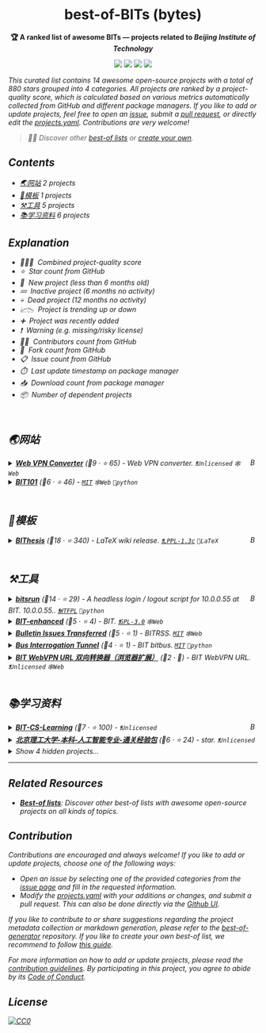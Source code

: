 <!-- markdownlint-disable -->
<h1 align="center">
    best-of-BITs (bytes)
    <br>
</h1>

<p align="center">
    <strong>🏆 A ranked list of awesome BITs — projects related to <i>Beijing Institute of Technology<i></strong>
</p>

<p align="center">
    <a href="https://best-of.org" title="Best-of Badge"><img src="http://bit.ly/3o3EHNN"></a>
    <a href="#Contents" title="Project Count"><img src="https://img.shields.io/badge/projects-14-blue.svg?color=5ac4bf"></a>
    <a href="#Contribution" title="Contributions are welcome"><img src="https://img.shields.io/badge/contributions-welcome-green.svg"></a>
    <a href="https://github.com/YDX-2147483647/best-of-bits/releases" title="Best-of Updates"><img src="https://img.shields.io/github/release-date/YDX-2147483647/best-of-bits?color=green&label=updated"></a>
</p>

This curated list contains 14 awesome open-source projects with a total of 880 stars grouped into 4 categories. All projects are ranked by a project-quality score, which is calculated based on various metrics automatically collected from GitHub and different package managers. If you like to add or update projects, feel free to open an [issue](https://github.com/YDX-2147483647/best-of-bits/issues/new/choose), submit a [pull request](https://github.com/YDX-2147483647/best-of-bits/pulls), or directly edit the [projects.yaml](https://github.com/YDX-2147483647/best-of-bits/edit/main/projects.yaml). Contributions are very welcome!

> 🧙‍♂️  Discover other [best-of lists](https://best-of.org) or [create your own](https://github.com/best-of-lists/best-of/blob/main/create-best-of-list.md).

## Contents

- [🌏网站](#) _2 projects_
- [📁模板](#) _1 projects_
- [⚒️工具](#) _5 projects_
- [📚学习资料](#) _6 projects_

## Explanation
- 🥇🥈🥉&nbsp; Combined project-quality score
- ⭐️&nbsp; Star count from GitHub
- 🐣&nbsp; New project _(less than 6 months old)_
- 💤&nbsp; Inactive project _(6 months no activity)_
- 💀&nbsp; Dead project _(12 months no activity)_
- 📈📉&nbsp; Project is trending up or down
- ➕&nbsp; Project was recently added
- ❗️&nbsp; Warning _(e.g. missing/risky license)_
- 👨‍💻&nbsp; Contributors count from GitHub
- 🔀&nbsp; Fork count from GitHub
- 📋&nbsp; Issue count from GitHub
- ⏱️&nbsp; Last update timestamp on package manager
- 📥&nbsp; Download count from package manager
- 📦&nbsp; Number of dependent projects

<br>

## 🌏网站

<a href="#contents"><img align="right" width="15" height="15" src="https://git.io/JtehR" alt="Back to top"></a>

<details><summary><b><a href="https://webvpn.swo.moe/">Web VPN Converter</a></b> (🥇9 ·  ⭐ 65) - Web VPN converter. <code>❗Unlicensed</code> <code>🕸️Web</code></summary>

- [GitHub](https://github.com/spencerwooo/bit-webvpn-converter) (👨‍💻 7 · 🔀 23 · 📋 8 - 12% open · ⏱️ 21.03.2023):

	```
	git clone https://github.com/spencerwooo/bit-webvpn-converter
	```
</details>
<details><summary><b><a href="https://bit101.cn">BIT101</a></b> (🥉6 ·  ⭐ 46) -  <code><a href="http://bit.ly/34MBwT8">MIT</a></code> <code>🕸️Web</code> <code>🐍python</code></summary>

- [GitHub](https://github.com/flwfdd/BIT101) (👨‍💻 2 · 🔀 2 · 📋 9 - 33% open · ⏱️ 07.03.2023):

	```
	git clone https://github.com/flwfdd/BIT101
	```
</details>
<br>

## 📁模板

<a href="#contents"><img align="right" width="15" height="15" src="https://git.io/JtehR" alt="Back to top"></a>

<details><summary><b><a href="https://bithesis.bitnp.net">BIThesis</a></b> (🥇18 ·  ⭐ 340) - LaTeX wiki release. <code><a href="https://tldrlegal.com/search?q=LPPL-1.3c">❗️LPPL-1.3c</a></code> <code>📜LaTeX</code></summary>

- [GitHub](https://github.com/BITNP/BIThesis) (👨‍💻 18 · 🔀 74 · 📥 5.2K · 📋 130 - 5% open · ⏱️ 20.03.2023):

	```
	git clone https://github.com/BITNP/BIThesis
	```
</details>
<br>

## ⚒️工具

<a href="#contents"><img align="right" width="15" height="15" src="https://git.io/JtehR" alt="Back to top"></a>

<details><summary><b><a href="https://github.com/BITNP/bitsrun">bitsrun</a></b> (🥇14 ·  ⭐ 29) - A headless login / logout script for 10.0.0.55 at BIT. 10.0.0.55.. <code><a href="https://tldrlegal.com/search?q=WTFPL">❗️WTFPL</a></code> <code>🐍python</code></summary>

- [GitHub](https://github.com/BITNP/bitsrun) (👨‍💻 7 · 🔀 6 · 📋 6 - 16% open · ⏱️ 23.03.2023):

	```
	git clone https://github.com/BITNP/bitsrun
	```
- [PyPi](https://pypi.org/project/bitsrun) (📥 150 / month):
	```
	pip install bitsrun
	```
</details>
<details><summary><b><a href="https://ydx-2147483647.github.io/BIT-enhanced/">BIT-enhanced</a></b> (🥈5 ·  ⭐ 4) - BIT. <code><a href="http://bit.ly/2M0xdwT">❗️GPL-3.0</a></code> <code>🕸️Web</code></summary>

- [GitHub](https://github.com/YDX-2147483647/BIT-enhanced) (👨‍💻 3 · ⏱️ 16.03.2023):

	```
	git clone https://github.com/YDX-2147483647/BIT-enhanced
	```
</details>
<details><summary><b><a href="https://haobit.top/dev/site/notice/">Bulletin Issues Transferred</a></b> (🥈5 ·  ⭐ 1) - BITRSS. <code><a href="http://bit.ly/34MBwT8">MIT</a></code> <code>🕸️Web</code></summary>

- [GitHub](https://github.com/YDX-2147483647/bulletin-issues-transferred) (👨‍💻 2 · 📋 13 - 46% open · ⏱️ 17.03.2023):

	```
	git clone https://github.com/YDX-2147483647/bulletin-issues-transferred
	```
</details>
<details><summary><b><a href="https://github.com/YDX-2147483647/bus-interrogation-tunnel">Bus Interrogation Tunnel</a></b> (🥉4 ·  ⭐ 1) - BIT bitbus. <code><a href="http://bit.ly/34MBwT8">MIT</a></code> <code>🐍python</code></summary>

- [GitHub](https://github.com/YDX-2147483647/bus-interrogation-tunnel) (⏱️ 14.03.2023):

	```
	git clone https://github.com/YDX-2147483647/bus-interrogation-tunnel
	```
- [PyPi](https://pypi.org/project/bus-interrogation-tunnel) (📥 130 / month):
	```
	pip install bus-interrogation-tunnel
	```
</details>
<details><summary><b><a href="https://addons.mozilla.org/zh-CN/firefox/addon/bit-webvpn-converter/">BIT WebVPN URL 双向转换器（浏览器扩展）</a></b> (🥉2 · 🐣) - BIT WebVPN URL. <code>❗Unlicensed</code> <code>🕸️Web</code></summary>

- [GitHub](https://github.com/YDX-2147483647/bit-webvpn-converter-web-extension) (⏱️ 14.11.2022):

	```
	git clone https://github.com/YDX-2147483647/bit-webvpn-converter-web-extension
	```
</details>
<br>

## 📚学习资料

<a href="#contents"><img align="right" width="15" height="15" src="https://git.io/JtehR" alt="Back to top"></a>

<details><summary><b><a href="https://github.com/songshangru/BIT-CS-Learning">BIT-CS-Learning</a></b> (🥈7 ·  ⭐ 100) -  <code>❗Unlicensed</code></summary>

- [GitHub](https://github.com/songshangru/BIT-CS-Learning) (👨‍💻 3 · 🔀 40 · ⏱️ 08.02.2023):

	```
	git clone https://github.com/songshangru/BIT-CS-Learning
	```
</details>
<details><summary><b><a href="https://github.com/Robin-WZQ/BIT-AI-Review">北京理工大学-本科-人工智能专业-通关经验包</a></b> (🥉6 ·  ⭐ 24) - star. <code>❗Unlicensed</code></summary>

- [GitHub](https://github.com/Robin-WZQ/BIT-AI-Review) (👨‍💻 3 · 🔀 5 · 📋 2 - 50% open · ⏱️ 02.03.2023):

	```
	git clone https://github.com/Robin-WZQ/BIT-AI-Review
	```
</details>
<details><summary>Show 4 hidden projects...</summary>

- <b><a href="https://github.com/xiabee/BIT-CS">BIT-CS</a></b> (🥇8 ·  ⭐ 110 · 💀) - //PR. <code><a href="http://bit.ly/3nYMfla">Apache-2</a></code>
- <b><a href="https://github.com/spencerwooo/BITCS-Coursework">BITCS Coursework</a></b> (🥈7 ·  ⭐ 110 · 💀) -  <code><a href="http://bit.ly/3mSooSG">CC-BY-SA-4.0</a></code>
- <b><a href="https://github.com/tulerfeng/BITCS-final-exam-learning-materials">BITCS-final-exam-learning-materials</a></b> (🥉5 ·  ⭐ 25 · 💀) - CS/PR. <code><a href="http://bit.ly/2M0xdwT">❗️GPL-3.0</a></code>
- <b><a href="https://github.com/BITNP/SecretWeapon">SecretWeapon</a></b> (🥉5 ·  ⭐ 23 · 💀) - Secret weapons that arm your studies. <code>❗Unlicensed</code>
</details>

---

## Related Resources

- [**Best-of lists**](https://best-of.org): Discover other best-of lists with awesome open-source projects on all kinds of topics.

## Contribution

Contributions are encouraged and always welcome! If you like to add or update projects, choose one of the following ways:

- Open an issue by selecting one of the provided categories from the [issue page](https://github.com/YDX-2147483647/best-of-bits/issues/new/choose) and fill in the requested information.
- Modify the [projects.yaml](https://github.com/YDX-2147483647/best-of-bits/blob/main/projects.yaml) with your additions or changes, and submit a pull request. This can also be done directly via the [Github UI](https://github.com/YDX-2147483647/best-of-bits/edit/main/projects.yaml).

If you like to contribute to or share suggestions regarding the project metadata collection or markdown generation, please refer to the [best-of-generator](https://github.com/best-of-lists/best-of-generator) repository. If you like to create your own best-of list, we recommend to follow [this guide](https://github.com/best-of-lists/best-of/blob/main/create-best-of-list.md).

For more information on how to add or update projects, please read the [contribution guidelines](https://github.com/YDX-2147483647/best-of-bits/blob/main/CONTRIBUTING.md). By participating in this project, you agree to abide by its [Code of Conduct](https://github.com/YDX-2147483647/best-of-bits/blob/main/.github/CODE_OF_CONDUCT.md).

## License

[![CC0](https://mirrors.creativecommons.org/presskit/buttons/88x31/svg/by-sa.svg)](https://creativecommons.org/licenses/by-sa/4.0/)

